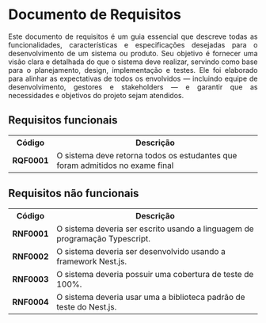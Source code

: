 # Documento de Requisitos

<p align="justify">
  Este documento de requisitos é um guia essencial que descreve todas as funcionalidades, características e especificações desejadas para o desenvolvimento de um sistema ou produto. Seu objetivo é fornecer uma visão clara e detalhada do que o sistema deve realizar, servindo como base para o planejamento, design, implementação e testes. Ele foi elaborado para alinhar as expectativas de todos os envolvidos — incluindo equipe de desenvolvimento, gestores e stakeholders — e garantir que as necessidades e objetivos do projeto sejam atendidos.
</p>

## Requisitos funcionais

<table>
  <tr>
    <th>
      Código
    </th>
    <th>
      Descrição
    </th>
  </tr>
  <tr>
    <td>
      <strong>RQF0001</strong>
    </td>
    <td>
      O sistema deve retorna todos os estudantes que foram admitidos no exame final
    </td>
  </tr>
</table>

## Requisitos não funcionais

<table>
  <tr>
    <th>
      Código
    </th>
    <th>
      Descrição
    </th>
  </tr>
  <tr>
    <td>
      <strong>RNF0001</strong>
    </td>
    <td>
      O sistema deveria ser escrito usando a linguagem de programação Typescript.
    </td>
  </tr>
  <tr>
    <td>
      <strong>RNF0002</strong>
    </td>
    <td>
      O sistema deveria ser desenvolvido usando a framework Nest.js.
    </td>
  </tr>
  <tr>
    <td>
      <strong>RNF0003</strong>
    </td>
    <td>
      O sistema deveria possuir uma cobertura de teste de 100%.
    </td>
  </tr>
    <tr>
    <td>
      <strong>RNF0004</strong>
    </td>
    <td>
      O sistema deveria usar uma a biblioteca padrão de teste do Nest.js.
    </td>
  </tr>
</table>
